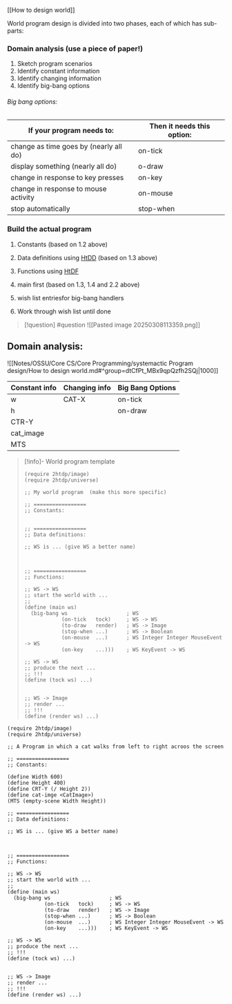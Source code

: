 [[How to design world]]




World program design is divided into two phases, each of which has sub-parts:

###  Domain analysis (use a piece of paper!)
1. Sketch program scenarios
2. Identify constant information
3. Identify changing information
4. Identify big-bang options
###### Big bang options:

| If your program needs to:              | Then it needs this option: |
| -------------------------------------- | -------------------------- |
| change as time goes by (nearly all do) | on-tick                    |
| display something (nearly all do)      | o-draw                     |
| change in response to key presses      | on-key                     |
| change in response to mouse activity   | on-mouse                   |
| stop automatically                     | stop-when                  |

### Build the actual program
1. Constants (based on 1.2 above)
2. Data definitions using [HtDD](https://courses.edx.org/courses/course-v1:UBCx+SPD1x+2T2015/77860a93562d40bda45e452ea064998b/?_gl=1*7trowx*_gcl_au*MzY3NTM0NDQ3LjE3NDA4ODU0Nzk.*_ga*MTEyMTM3MjMwNC4xNzQwODg1NDc5*_ga_D3KS4KMDT0*MTc0MTM0OTY4OS42LjEuMTc0MTM0OTc1Mi41Ny4wLjA.#HtDD) (based on 1.3 above)
3. Functions using [HtDF](https://courses.edx.org/courses/course-v1:UBCx+SPD1x+2T2015/77860a93562d40bda45e452ea064998b/?_gl=1*7trowx*_gcl_au*MzY3NTM0NDQ3LjE3NDA4ODU0Nzk.*_ga*MTEyMTM3MjMwNC4xNzQwODg1NDc5*_ga_D3KS4KMDT0*MTc0MTM0OTY4OS42LjEuMTc0MTM0OTc1Mi41Ny4wLjA.#HtDF)
4. main first (based on 1.3, 1.4 and 2.2 above)
5. wish list entriesfor big-bang handlers

6. Work through wish list until done


> [!question] 
> #question
> ![[Pasted image 20250308113359.png]] 
## Domain analysis: 

![[Notes/OSSU/Core CS/Core Programming/systemactic Program design/How to design world.md#^group=dtCfPt_MBx9qpQzfh2SQj|1000]]

| Constant info | Changing info | Big Bang Options |
| ------------- | ------------- | ---------------- |
| w             | CAT-X         | on-tick          |
| h             |               | on-draw          |
| CTR-Y         |               |                  |
| cat_image     |               |                  |
| MTS           |               |                  |


> [!info]- World program template
> ```
> (require 2htdp/image)
> (require 2htdp/universe)
> 
> ;; My world program  (make this more specific)
> 
> ;; =================
> ;; Constants:
> 
> 
> ;; =================
> ;; Data definitions:
> 
> ;; WS is ... (give WS a better name)
> 
> 
> 
> ;; =================
> ;; Functions:
> 
> ;; WS -> WS
> ;; start the world with ...
> ;; 
> (define (main ws)
>   (big-bang ws                   ; WS
>             (on-tick   tock)     ; WS -> WS
>             (to-draw   render)   ; WS -> Image
>             (stop-when ...)      ; WS -> Boolean
>             (on-mouse  ...)      ; WS Integer Integer MouseEvent -> WS
>             (on-key    ...)))    ; WS KeyEvent -> WS
> 
> ;; WS -> WS
> ;; produce the next ...
> ;; !!!
> (define (tock ws) ...)
> 
> 
> ;; WS -> Image
> ;; render ... 
> ;; !!!
> (define (render ws) ...)
> ```

```
(require 2htdp/image)
(require 2htdp/universe)

;; A Program in which a cat walks from left to right acroos the screen

;; =================
;; Constants:

(define Width 600)
(define Height 400)
(define CRT-Y (/ Height 2))
(define cat-imge <CatImage>)
(MTS (empty-scene Width Height))

;; =================
;; Data definitions:

;; WS is ... (give WS a better name)



;; =================
;; Functions:

;; WS -> WS
;; start the world with ...
;; 
(define (main ws)
  (big-bang ws                   ; WS
            (on-tick   tock)     ; WS -> WS
            (to-draw   render)   ; WS -> Image
            (stop-when ...)      ; WS -> Boolean
            (on-mouse  ...)      ; WS Integer Integer MouseEvent -> WS
            (on-key    ...)))    ; WS KeyEvent -> WS

;; WS -> WS
;; produce the next ...
;; !!!
(define (tock ws) ...)


;; WS -> Image
;; render ... 
;; !!!
(define (render ws) ...)
```